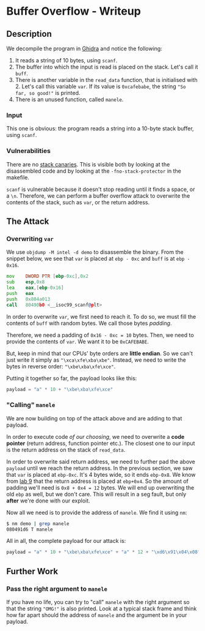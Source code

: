 # Buffer Overflow - Writeup
## Description
We decompile the program in [Ghidra](https://github.com/NationalSecurityAgency/ghidra/) and notice the following:
1. It reads a string of 10 bytes, using `scanf`.
2. The buffer into which the input is read is placed on the stack.
Let's call it `buff`.
3. There is another variable in the `read_data` function, that is initialised with 2.
Let's call this variable `var`.
If its value is `0xcafebabe`, the string `"So far, so good!"` is printed.
4. There is an unused function, called `manele`.

### Input
This one is obvious: the program reads a string into a 10-byte stack buffer, using `scanf`.

### Vulnerabilities
There are no [stack canaries](https://www.sans.org/blog/stack-canaries-gingerly-sidestepping-the-cage/).
This is visible both by looking at the disassembled code and by looking at the `-fno-stack-protector` in the makefile.

`scanf` is vulnerable because it doesn't stop reading until it finds a space, or a `\n`.
Therefore, we can perform a buffer overflow attack to overwrite the contents of the stack, such as `var`, or the return address.


## The Attack
### Overwriting `var`
We use `objdump -M intel -d demo` to disassemble the binary.
From the snippet below, we see that `var` is placed at `ebp - 0xc` and `buff` is at `ebp - 0x16`. 
```asm
mov    DWORD PTR [ebp-0xc],0x2
sub    esp,0x8
lea    eax,[ebp-0x16]
push   eax
push   0x804a013
call   80490b0 <__isoc99_scanf@plt>
```
In order to overwrite `var`, we first need to reach it.
To do so, we must fill the contents of `buff` with random bytes.
We call those bytes _padding_.

Therefore, we need a padding of `0x16 - 0xc = 10` bytes.
Then, we need to provide the contents of `var`.
We want it to be `0xCAFEBABE`.

But, keep in mind that our CPUs' byte orders are **little endian**.
So we can't just write it simply as `"\xca\xfe\xba\xbe"`.
Instead, we need to write the bytes in reverse order: `"\xbe\xba\xfe\xce"`.

Putting it together so far, the payload looks like this:
```python
payload = "a" * 10 + "\xbe\xba\xfe\xce"
```

### "Calling" `manele`
We are now building on top of the attack above and are adding to that payload.

In order to execute code _of our choosing_, we need to overwrite a **code pointer** (return address, function pointer etc.).
The closest one to our input is the return address on the stack of `read_data`.

In order to overwrite said return address, we need to further pad the above `payload` until we reach the return address.
In the previous section, we saw that `var` is placed at `ebp-0xc`.
It's 4 bytes wide, so it ends `ebp-0x8`.
We know from [lab 9](https://ocw.cs.pub.ro/courses/iocla/laboratoare/laborator-09) that the return address is placed at `ebp+0x4`.
So the amount of padding we'll need is `0x8 + 0x4 = 12` bytes.
We will end up overwriting the old `ebp` as well, but we don't care.
This will result in a seg fault, but only **after** we're done with our exploit.

Now all we need is to provide the address of `manele`.
We find it using `nm`:
``` bash
$ nm demo | grep manele
080491d6 T manele
```

All in all, the complete payload for our attack is:
```python
payload = "a" * 10 + "\xbe\xba\xfe\xce" + "a" * 12 + "\xd6\x91\x04\x08"
```


## Further Work
### Pass the right argument to `manele`
If you have no life, you can try to "call" `manele` with the right argument so that the string `"OMG!"` is also printed.
Look at a typical stack frame and think how far apart should the address of `manele` and the argument be in your payload.
